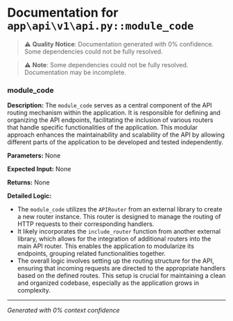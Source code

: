 # Documentation for `app\api\v1\api.py::module_code`

> ⚠️ **Quality Notice**: Documentation generated with 0% confidence. Some dependencies could not be fully resolved.


> ⚠️ **Note**: Some dependencies could not be fully resolved. Documentation may be incomplete.
### module_code

**Description:**
The `module_code` serves as a central component of the API routing mechanism within the application. It is responsible for defining and organizing the API endpoints, facilitating the inclusion of various routers that handle specific functionalities of the application. This modular approach enhances the maintainability and scalability of the API by allowing different parts of the application to be developed and tested independently.

**Parameters:**
None

**Expected Input:**
None

**Returns:**
None

**Detailed Logic:**
- The `module_code` utilizes the `APIRouter` from an external library to create a new router instance. This router is designed to manage the routing of HTTP requests to their corresponding handlers.
- It likely incorporates the `include_router` function from another external library, which allows for the integration of additional routers into the main API router. This enables the application to modularize its endpoints, grouping related functionalities together.
- The overall logic involves setting up the routing structure for the API, ensuring that incoming requests are directed to the appropriate handlers based on the defined routes. This setup is crucial for maintaining a clean and organized codebase, especially as the application grows in complexity.

---
*Generated with 0% context confidence*
